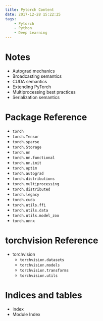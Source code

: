 ```yaml
---
title: Pytorch Content
date: 2017-12-28 15:22:25
tags:
    - Pytorch
    - Python
    - Deep Learning
---
```


# Notes

- Autograd mechanics
- Broadcasting semantics
- CUDA semantics
- Extending PyTorch
- Multiprocessing best practices
- Serialization semantics

# Package Reference

- `torch`
- `torch.Tensor`
- `torch.sparse`
- `torch.Storage`
- `torch.nn`
- `torch.nn.functional`
- `torch.nn.init`
- `torch.optim`
- `torch.autograd`
- `torch.distributions`
- `torch.multiprocessing`
- `torch.distributed`
- `torch.legacy`
- `torch.cuda`
- `torch.utils.ffi`
- `torch.utils.data`
- `torch.utils.model_zoo`
- `torch.onnx`

# torchvision Reference

- torchvision
    - `torchvision.datasets`
    - `torchvision.models`
    - `torchvision.transforms`
    - `torchvision.utils`

# Indices and tables

- Index
- Module Index
